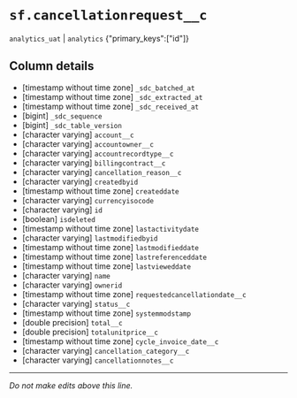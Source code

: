 # `sf.cancellationrequest__c`
`analytics_uat` | `analytics`
{"primary_keys":["id"]}

## Column details
* [timestamp without time zone] `_sdc_batched_at`
* [timestamp without time zone] `_sdc_extracted_at`
* [timestamp without time zone] `_sdc_received_at`
* [bigint]    `_sdc_sequence`
* [bigint]    `_sdc_table_version`
* [character varying] `account__c`
* [character varying] `accountowner__c`
* [character varying] `accountrecordtype__c`
* [character varying] `billingcontract__c`
* [character varying] `cancellation_reason__c`
* [character varying] `createdbyid`
* [timestamp without time zone] `createddate`
* [character varying] `currencyisocode`
* [character varying] `id`
* [boolean]   `isdeleted`
* [timestamp without time zone] `lastactivitydate`
* [character varying] `lastmodifiedbyid`
* [timestamp without time zone] `lastmodifieddate`
* [timestamp without time zone] `lastreferenceddate`
* [timestamp without time zone] `lastvieweddate`
* [character varying] `name`
* [character varying] `ownerid`
* [timestamp without time zone] `requestedcancellationdate__c`
* [character varying] `status__c`
* [timestamp without time zone] `systemmodstamp`
* [double precision] `total__c`
* [double precision] `totalunitprice__c`
* [timestamp without time zone] `cycle_invoice_date__c`
* [character varying] `cancellation_category__c`
* [character varying] `cancellationnotes__c`

-------------------------------------------------------------------------------
*Do not make edits above this line.*
